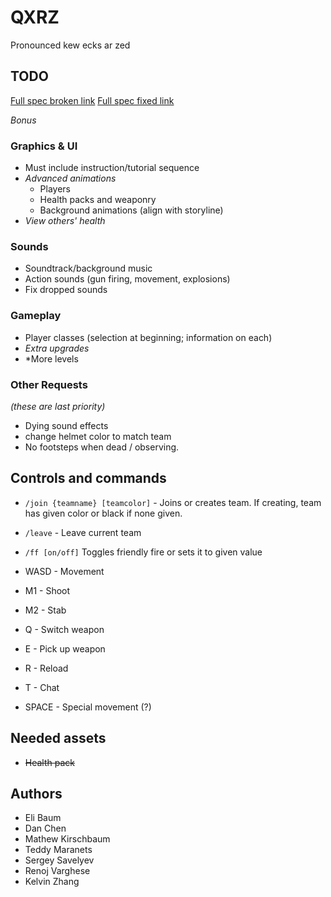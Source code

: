 # QXRZ
Pronounced kew ecks ar zed

## TODO

[Full spec broken link](https://drive.google.com/file/d/0B-XTOcM1I4MJSEV4dHliN0xsWms/view?usp=sharing)
[Full spec fixed link](https://docs.google.com/document/d/10nX7PkkDJfn8TZ_obmUKFx0FI7rWn6pSondpgmthmR8/edit?usp=sharing)

*Bonus*

### Graphics & UI
- Must include instruction/tutorial sequence
- *Advanced animations*
    - Players
    - Health packs and weaponry
    - Background animations (align with storyline)
- *View others' health*

### Sounds
- Soundtrack/background music
- Action sounds (gun firing, movement, explosions)
- Fix dropped sounds

### Gameplay
- Player classes (selection at beginning; information on each)
- *Extra upgrades*
- *More levels

### Other Requests

*(these are last priority)*

- Dying sound effects
- change helmet color to match team
- No footsteps when dead / observing.

## Controls and commands

- `/join {teamname} [teamcolor]` - Joins or creates team. If creating, team has given color or black if none given.
- `/leave` - Leave current team
- `/ff [on/off]` Toggles friendly fire or sets it to given value

- WASD - Movement
- M1 - Shoot
- M2 - Stab
- Q - Switch weapon
- E - Pick up weapon
- R - Reload
- T - Chat
- SPACE - Special movement (?)

## Needed assets
- <del>Health pack</del>

## Authors
- Eli Baum
- Dan Chen
- Mathew Kirschbaum
- Teddy Maranets
- Sergey Savelyev
- Renoj Varghese
- Kelvin Zhang
